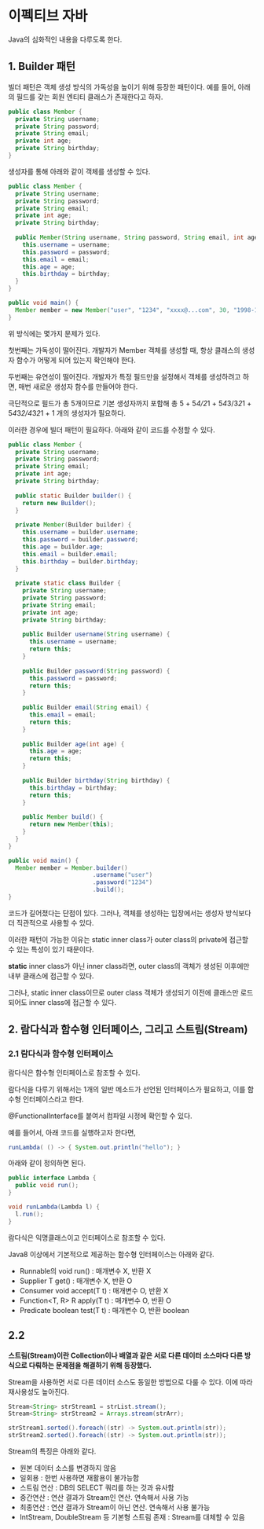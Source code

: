 # 이펙티브 자바

Java의 심화적인 내용을 다루도록 한다.

## 1. Builder 패턴

빌더 패턴은 객체 생성 방식의 가독성을 높이기 위해 등장한 패턴이다. 예를 들어, 아래의 필드를 갖는 회원 엔티티 클래스가 존재한다고 하자.

```java
public class Member {
  private String username;
  private String password;
  private String email;
  private int age;
  private String birthday;
}
```

생성자를 통해 아래와 같이 객체를 생성할 수 있다.

```java
public class Member {
  private String username;
  private String password;
  private String email;
  private int age;
  private String birthday;
  
  public Member(String username, String password, String email, int age, String birthday) {
    this.username = username;
    this.password = password;
    this.email = email;
    this.age = age;
    this.birthday = birthday;
  }
}

public void main() {
  Member member = new Member("user", "1234", "xxxx@...com", 30, "1998-11-11");
}
```

위 방식에는 몇가지 문제가 있다.

첫번째는 가독성이 떨어진다. 개발자가 Member 객체를 생성할 때, 항상 클래스의 생성자 함수가 어떻게 되어 있는지 확인해야 한다.

두번째는 유연성이 떨어진다. 개발자가 특정 필드만을 설정해서 객체를 생성하려고 하면, 매번 새로운 생성자 함수를 만들어야 한다.

극단적으로 필드가 총 5개이므로 기본 생성자까지 포함해 총 5 + 5*4/2*1 + 5*4*3/3*2*1 + 5*4*3*2/4*3*2*1 + 1 개의 생성자가 필요하다.

이러한 경우에 빌더 패턴이 필요하다. 아래와 같이 코드를 수정할 수 있다.

```java
public class Member {
  private String username;
  private String password;
  private String email;
  private int age;
  private String birthday;
  
  public static Builder builder() {
    return new Builder();
  }
  
  private Member(Builder builder) {
    this.username = builder.username;
    this.password = builder.password;
    this.age = builder.age;
    this.email = builder.email;
    this.birthday = builder.birthday;
  }
  
  private static class Builder {
    private String username;
    private String password;
    private String email;
    private int age;
    private String birthday;
        
    public Builder username(String username) {
      this.username = username;
      return this;
    }
    
    public Builder password(String password) {
      this.password = password;
      return this;
    }
    
    public Builder email(String email) {
      this.email = email;
      return this;
    }
    
    public Builder age(int age) {
      this.age = age;
      return this;
    }
    
    public Builder birthday(String birthday) {
      this.birthday = birthday;
      return this;
    }
    
    public Member build() {
      return new Member(this);
    }
  }
}

public void main() {
  Member member = Member.builder()
                        .username("user")
                        .password("1234")
                        .build();
}
```

코드가 길어졌다는 단점이 있다. 그러나, 객체를 생성하는 입장에서는 생성자 방식보다 더 직관적으로 사용할 수 있다.

이러한 패턴이 가능한 이유는 static inner class가 outer class의 private에 접근할 수 있는 특성이 있기 때문이다. 

**static** inner class가 아닌 inner class라면, outer class의 객체가 생성된 이후에만 내부 클래스에 접근할 수 있다.

그러나, static inner class이므로 outer class 객체가 생성되기 이전에 클래스만 로드되어도 inner class에 접근할 수 있다. 

## 2. 람다식과 함수형 인터페이스, 그리고 스트림(Stream)

### 2.1 람다식과 함수형 인터페이스

람다식은 함수형 인터페이스로 참조할 수 있다.

람다식을 다루기 위해서는 1개의 일반 메소드가 선언된 인터페이스가 필요하고, 이를 함수형 인터페이스라고 한다.

@FunctionalInterface를 붙여서 컴파일 시정에 확인할 수 있다.

예를 들어서, 아래 코드를 실행하고자 한다면,

```java
runLambda( () -> { System.out.println("hello"); }
```

아래와 같이 정의하면 된다.
```java
public interface Lambda {
  public void run();
}

void runLambda(Lambda l) {
  l.run();
}
```

람다식은 익명클래스이고 인터페이스로 참조할 수 있다.

Java8 이상에서 기본적으로 제공하는 함수형 인터페이스는 아래와 같다.

+ Runnable의 void run() : 매개변수 X, 반환 X
+ Supplier<T> T get() : 매개변수 X, 반환 O
+ Consumer<T> void accept(T t) : 매개변수 O, 반환 X
+ Function<T, R> R apply(T t) : 매개변수 O, 반환 O
+ Predicate<T> boolean test(T t) : 매개변수 O, 반환 boolean

## 2.2 
  
**스트림(Stream)이란 Collection이나 배열과 같은 서로 다른 데이터 소스마다 다른 방식으로 다뤄하는 문제점을 해결하기 위해 등장했다.**

Stream을 사용하면 서로 다른 데이터 소스도 동일한 방법으로 다룰 수 있다. 이에 따라 재사용성도 높아진다.

```java
Stream<String> strStream1 = strList.stream();
Stream<String> strStream2 = Arrays.stream(strArr);

strStream1.sorted().foreach((str) -> System.out.println(str));
strStream2.sorted().foreach((str) -> System.out.println(str));
```
  
Stream의 특징은 아래와 같다.
  
+ 원본 데이터 소스를 변경하지 않음
+ 일회용 : 한번 사용하면 재활용이 불가능함
+ 스트림 연산 : DB의 SELECT 쿼리를 하는 것과 유사함
+ 중간연산 : 연산 결과가 Stream인 연산. 연속해서 사용 가능
+ 최종연산 : 연산 결과가 Stream이 아닌 연산. 연속해서 사용 불가능
+ IntStream, DoubleStream 등 기본형 스트림 존재 : Stream<Integer>를 대체할 수 있음
